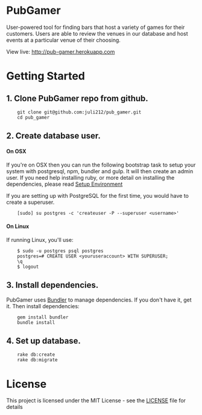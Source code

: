 # PubGamer

User-powered tool for finding bars that host a variety of games for their customers. Users are able to review the venues in our database and host events at a particular venue of their choosing.

View live: http://pub-gamer.herokuapp.com

# Getting Started

## 1. Clone PubGamer repo from github.

        git clone git@github.com:juli212/pub_gamer.git
        cd pub_gamer
        
## 2. Create database user.

#### On OSX
If you're on OSX then you can run the following bootstrap task to setup your system with postgresql, npm, bundler and gulp. It will then create an admin user. If you need help installing ruby, or more detail on installing the dependencies, please read [Setup Environment](setup_environment.md)

If you are setting up with PostgreSQL for the first time, you would have to create a superuser.

        [sudo] su postgres -c 'createuser -P --superuser <username>'

#### On Linux
If running Linux, you'll use:

        $ sudo -u postgres psql postgres
        postgres=# CREATE USER <youruseraccount> WITH SUPERUSER;
        \q
        $ logout

## 3. Install dependencies.
PubGamer uses [Bundler](http://gembundler.com/) to manage dependencies. If you don't have it, get it. Then install dependencies:
        
        gem install bundler
        bundle install

## 4. Set up database.

        rake db:create
        rake db:migrate

# License

This project is licensed under the MIT License - see the [LICENSE](LICENSE) file for details

